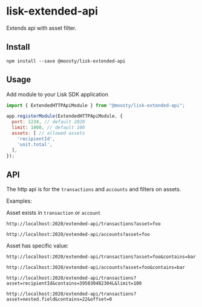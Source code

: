 # lisk-extended-api
Extends api with asset filter.

## Install
`npm install --save @moosty/lisk-extended-api`

## Usage
Add module to your Lisk SDK application
```js
import { ExtendedHTTPApiModule } from "@moosty/lisk-extended-api";

app.registerModule(ExtendedHTTPApiModule, {
  port: 1234, // default 2020 
  limit: 1000, // default 100
  assets: [ // allowed assets
    'recipientId',
    'unit.total',
  ],
});
```

## API

The http api is for the `transactions` and `accounts` and filters on 
assets. 

Examples:

Asset exists in `transaction` or `account`

`http://localhost:2020/extended-api/transactions?asset=foo`

`http://localhost:2020/extended-api/accounts?asset=foo`

Asset has specific value:

`http://localhost:2020/extended-api/transactions?asset=foo&contains=bar`

`http://localhost:2020/extended-api/accounts?asset=foo&contains=bar`

`http://localhost:2020/extended-api/transactions?asset=recipientId&contains=395830482304L&limit=100`

`http://localhost:2020/extended-api/transactions?asset=nested.field&contains=22&offset=0`
